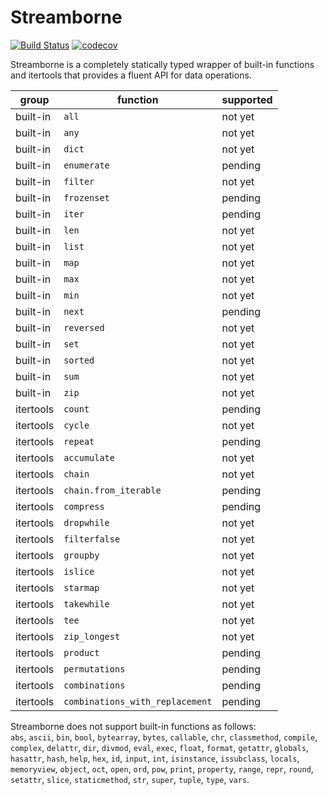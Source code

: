 # Streamborne

[![Build Status](https://travis-ci.org/kunimitaiyoh/streamborne.svg)](https://travis-ci.org/kunimitaiyoh/streamborne)
[![codecov](https://codecov.io/gh/kunimitaiyoh/streamborne/branch/master/graph/badge.svg)](https://codecov.io/gh/kunimitaiyoh/streamborne)

Streamborne is a completely statically typed wrapper of built-in functions and itertools that provides a fluent API for data operations.

| group     | function                        | supported |
|-----------|---------------------------------|-----------|
| built-in  | `all`                           | not yet   |
| built-in  | `any`                           | not yet   |
| built-in  | `dict`                          | not yet   |
| built-in  | `enumerate`                     | pending   |
| built-in  | `filter`                        | not yet   |
| built-in  | `frozenset`                     | pending   |
| built-in  | `iter`                          | pending   |
| built-in  | `len`                           | not yet   |
| built-in  | `list`                          | not yet   |
| built-in  | `map`                           | not yet   |
| built-in  | `max`                           | not yet   |
| built-in  | `min`                           | not yet   |
| built-in  | `next`                          | pending   |
| built-in  | `reversed`                      | not yet   |
| built-in  | `set`                           | not yet   |
| built-in  | `sorted`                        | not yet   |
| built-in  | `sum`                           | not yet   |
| built-in  | `zip`                           | not yet   |
| itertools | `count`                         | pending   |
| itertools | `cycle`                         | not yet   |
| itertools | `repeat`                        | pending   |
| itertools | `accumulate`                    | not yet   |
| itertools | `chain`                         | not yet   |
| itertools | `chain.from_iterable`           | pending   |
| itertools | `compress`                      | pending   |
| itertools | `dropwhile`                     | not yet   |
| itertools | `filterfalse`                   | not yet   |
| itertools | `groupby`                       | not yet   |
| itertools | `islice`                        | not yet   |
| itertools | `starmap`                       | not yet   |
| itertools | `takewhile`                     | not yet   |
| itertools | `tee`                           | not yet   |
| itertools | `zip_longest`                   | not yet   |
| itertools | `product`                       | pending   |
| itertools | `permutations`                  | pending   |
| itertools | `combinations`                  | pending   |
| itertools | `combinations_with_replacement` | pending   |

Streamborne does not support built-in functions as follows:  
`abs`, `ascii`, `bin`, `bool`, `bytearray`, `bytes`, `callable`, `chr`, `classmethod`, `compile`, `complex`, `delattr`, `dir`, `divmod`, `eval`, `exec`, `float`, `format`, `getattr`, `globals`, `hasattr`, `hash`, `help`, `hex`, `id`, `input`, `int`, `isinstance`, `issubclass`, `locals`, `memoryview`, `object`, `oct`, `open`, `ord`, `pow`, `print`, `property`, `range`, `repr`, `round`, `setattr`, `slice`, `staticmethod`, `str`, `super`, `tuple`, `type`, `vars`.
